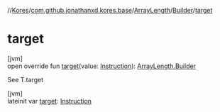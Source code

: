 //[Kores](../../../../index.md)/[com.github.jonathanxd.kores.base](../../index.md)/[ArrayLength](../index.md)/[Builder](index.md)/[target](target.md)

# target

[jvm]\
open override fun [target](target.md)(value: [Instruction](../../../com.github.jonathanxd.kores/-instruction/index.md)): [ArrayLength.Builder](index.md)

See T.target

[jvm]\
lateinit var [target](target.md): [Instruction](../../../com.github.jonathanxd.kores/-instruction/index.md)

